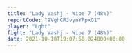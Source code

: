 ```yaml
---
title: "Lady Vashj - Wipe 7 (48%)"
reportCode: "9VghCRJvynYPpxG1"
player: "Lght"
fight: "Lady Vashj - Wipe 7 (48%)"
date: 2021-10-10T19:07:58.024000+00:00
---
```

